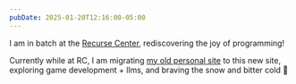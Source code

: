 ```yaml
---
pubDate: 2025-01-20T12:16:00-05:00
---
```

I am in batch at the [Recurse Center](https://www.recurse.com/), rediscovering the joy of programming!

Currently while at RC, I am migrating [my old personal site](https://iconix.github.io/) to this new site, exploring game development + llms, and braving the snow and bitter cold 🥶
